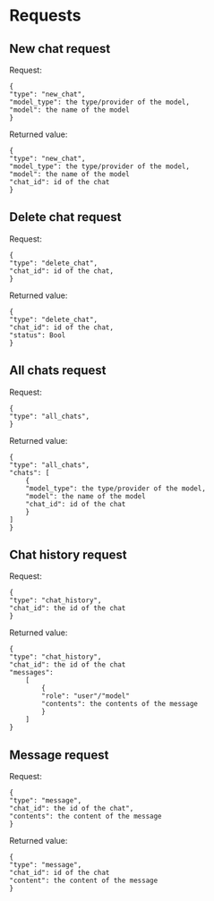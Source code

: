 # Requests

## New chat request
Request:
```
{
"type": "new_chat",
"model_type": the type/provider of the model,
"model": the name of the model
}
```
Returned value:
```
{
"type": "new_chat",
"model_type": the type/provider of the model,
"model": the name of the model
"chat_id": id of the chat
}
```
## Delete chat request
Request:
```
{
"type": "delete_chat",
"chat_id": id of the chat,
}
```
Returned value:
```
{
"type": "delete_chat",
"chat_id": id of the chat,
"status": Bool
}
```
## All chats request
Request:
```
{
"type": "all_chats",
}
```
Returned value:
```
{
"type": "all_chats",
"chats": [
    {
    "model_type": the type/provider of the model,
    "model": the name of the model
    "chat_id": id of the chat
    }
]
}
```
## Chat history request
Request:
```
{
"type": "chat_history",
"chat_id": the id of the chat
}
```
Returned value:
```
{
"type": "chat_history",
"chat_id": the id of the chat
"messages":
    [
        {
        "role": "user"/"model"
        "contents": the contents of the message
        }
    ]
}
```
## Message request
Request:
```
{
"type": "message",
"chat_id": the id of the chat",
"contents": the content of the message
}
```
Returned value:
```
{
"type": "message",
"chat_id": id of the chat
"content": the content of the message
}

```
